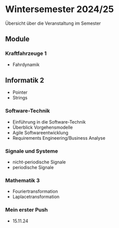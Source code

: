 # Wintersemester 2024/25

Übersicht über die Veranstaltung im Semester

## Module

### Kraftfahrzeuge 1

- Fahrdynamik

## Informatik 2

- Pointer
- Strings

### Software-Technik

- Einführung in die Software-Technik
- Überblick Vorgehensmodelle
- Agile Softwareentwicklung
- Requirements Engineering/Business Analyse
  
### Signale und Systeme

- nicht-periodische Signale
- periodische Signale

### Mathematik 3

- Fouriertransformation
- Laplacetransformation
  
### Mein erster Push

- 15.11.24
